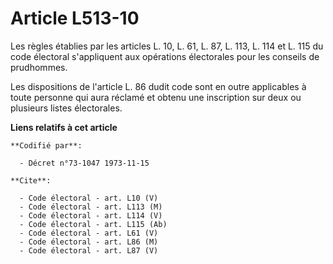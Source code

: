 # Article L513-10

Les règles établies par les articles L. 10, L. 61, L. 87, L. 113, L. 114 et L. 115 du code électoral s'appliquent aux
opérations électorales pour les conseils de prudhommes.

Les dispositions de l'article L. 86 dudit code sont en outre applicables à toute personne qui aura réclamé et obtenu une
inscription sur deux ou plusieurs listes électorales.

**Liens relatifs à cet article**

	**Codifié par**:

	  - Décret n°73-1047 1973-11-15

	**Cite**:

	  - Code électoral - art. L10 (V)
	  - Code électoral - art. L113 (M)
	  - Code électoral - art. L114 (V)
	  - Code électoral - art. L115 (Ab)
	  - Code électoral - art. L61 (V)
	  - Code électoral - art. L86 (M)
	  - Code électoral - art. L87 (V)
